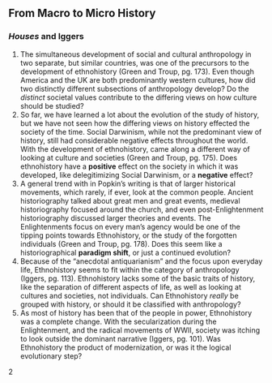 ## From Macro to Micro History 
### *Houses* and Iggers
1. The simultaneous development of social and cultural anthropology in two separate, but similar countries, was one of the precursors to the development of ethnohistory (Green and Troup, pg. 173). Even though America and the UK are both predominantly western cultures, how did two distinctly different subsections of anthropology develop? Do the *distinct* societal values contribute to the differing views on how culture should be studied? 
2. So far, we have learned a lot about the evolution of the study of history, but we have not seen how the differing views on history effected the society of the time. Social Darwinism, while not the predominant view of history, still had considerable negative effects throughout the world. With the development of ethnohistory, came along a different way of looking at culture and societies (Green and Troup, pg. 175). Does ethnohistory have a **positive** effect on the society in which it was developed, like delegitimizing Social Darwinism, or a **negative** effect?  
3. A general trend with in Popkin’s writing is that of larger historical movements, which rarely, if ever, look at the common people. Ancient historiography talked about great men and great events, medieval historiography focused around the church, and even post-Enlightenment historiography discussed larger theories and events. The Enlightenments focus on every man’s agency would be one of the tipping points towards Ethnohistory, or the study of the forgotten individuals (Green and Troup, pg. 178). Does this seem like a historiographical **paradigm shift**, or just a continued evolution? 
4. Because of the “anecdotal antiquarianism” and the focus upon everyday life, Ethnohistory seems to fit within the category of anthropology (Iggers, pg. 113). Ethnohistory lacks some of the basic traits of history, like the separation of different aspects of life, as well as looking at cultures and societies, not individuals. Can Ethnohistory *really* be grouped with history, or should it be classified with anthropology?
5. As most of history has been that of the people in power, Ethnohistory was a complete change. With the secularization during the Enlightenment, and the radical movements of WWII, society was itching to look outside the dominant narrative (Iggers, pg. 101). Was Ethnohistory the product of modernization, or was it the logical evolutionary step? 

2
